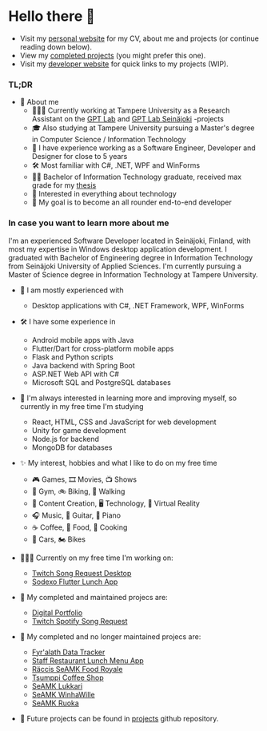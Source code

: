# Hello there 👋

- Visit my [personal website](https://ala-ranta.la) for my CV, about me and projects (or continue reading down below).
- View my [completed projects](https://github.com/Koodattu/projects-completed) (you might prefer this one).
- Visit my [developer website](https://koodattu.dev) for quick links to my projects (WIP).

### TL;DR
- 💭 About me
  - 👩🏻‍💻 Currently working at Tampere University as a Research Assistant on the [GPT Lab](https://gpt-lab.eu/our-team/) and [GPT Lab Seinäjoki](https://www.tuni.fi/fi/tutkimus/gpt-lab-seinajoki) -projects
  - 🎓 Also studying at Tampere University pursuing a Master's degree in Computer Science / Information Technology
  - 💼 I have experience working as a Software Engineer, Developer and Designer for close to 5 years
  - 🛠️ Most familiar with C#, .NET, WPF and WinForms
  - 👨‍🎓 Bachelor of Information Technology graduate, received max grade for my [thesis](https://www.theseus.fi/handle/10024/168319)
  - 🤖 Interested in everything about technology
  - 🚀 My goal is to become an all rounder end-to-end developer

### In case you want to learn more about me

I'm an experienced Software Developer located in Seinäjoki, Finland, with most my expertise in Windows desktop application development. I graduated with Bachelor of Engineering degree in Information Technology from Seinäjoki University of Applied Sciences. I'm currently pursuing a Master of Science degree in Information Technology at Tampere University.

- 💼 I am mostly experienced with
  - Desktop applications with C#, .NET Framework, WPF, WinForms

- 🛠️ I have some experience in
  - Android mobile apps with Java
  - Flutter/Dart for cross-platform mobile apps
  - Flask and Python scripts 
  - Java backend with Spring Boot
  - ASP.NET Web API with C#
  - Microsoft SQL and PostgreSQL databases

- 🌱 I'm always interested in learning more and improving myself, so currently in my free time I'm studying
  - React, HTML, CSS and JavaScript for web development
  - Unity for game development
  - Node.js for backend
  - MongoDB for databases

- ✨ My interest, hobbies and what I like to do on my free time
  - 🎮 Games, 🎞️ Movies, 📺 Shows
  - 💪 Gym, 🚲 Biking, 🚶 Walking
  - 💽 Content Creation, 🖥️ Technology, 🥽 Virtual Reality
  - 🎧 Music, 🎸 Guitar, 🎹 Piano
  - ☕ Coffee, 🥘 Food, 🍳 Cooking
  - 🚗 Cars, 🏍️ Bikes

- 👩🏻‍💻 Currently on my free time I'm working on:
  - [Twitch Song Request Desktop](https://github.com/Koodattu/twitch-song-request-desktop)
  - [Sodexo Flutter Lunch App](https://github.com/Koodattu/sodexo-flutter-lunch-app)

- 🚀 My completed and maintained projecs are:
  - [Digital Portfolio](https://github.com/Koodattu/ala-ranta.la)
  - [Twitch Spotify Song Request](https://github.com/Koodattu/twitch-spotify-song-request)

- 🥅 My completed and no longer maintained projecs are:
  - [Fyr'alath Data Tracker](https://github.com/Koodattu/fyralath-data-tracker)
  - [Staff Restaurant Lunch Menu App](https://github.com/Koodattu/lunch-menu-app)
  - [Räccis SeAMK Food Royale](https://github.com/Koodattu/jere-food-royale-android)
  - [Tsumppi Coffee Shop](https://github.com/Koodattu/tsumppi-coffee-shop)
  - [SeAMK Lukkari](https://github.com/Koodattu/SeAMK-Lukkari)
  - [SeAMK WinhaWille](https://github.com/Koodattu/seamk-winhawille)
  - [SeAMK Ruoka](https://github.com/Koodattu/seamk-ruoka)

- 📑 Future projects can be found in [projects](https://github.com/Koodattu/project-ideas) github repository.
